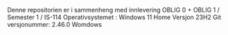 Denne repositorien er i sammenheng med innlevering OBLIG 0 + OBLIG 1 / Semester 1 / IS-114
Operativsystemet : Windows 11 Home 
Versjon 23H2
Git versjonummer: 2.46.0 Womdows